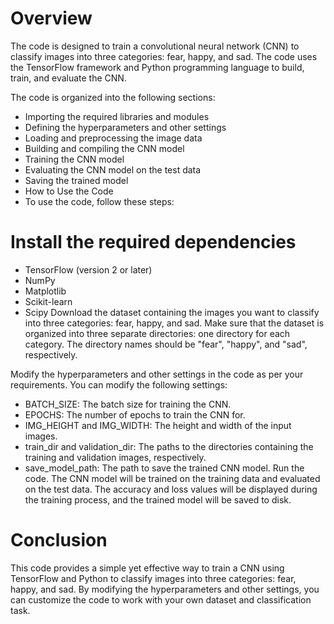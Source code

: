 # Overview
The code is designed to train a convolutional neural network (CNN) to classify images into three categories: fear, happy, and sad. The code uses the TensorFlow framework and Python programming language to build, train, and evaluate the CNN.

The code is organized into the following sections:

- Importing the required libraries and modules
- Defining the hyperparameters and other settings
- Loading and preprocessing the image data
- Building and compiling the CNN model
- Training the CNN model
- Evaluating the CNN model on the test data
- Saving the trained model
- How to Use the Code
- To use the code, follow these steps:

# Install the required dependencies

- TensorFlow (version 2 or later)
- NumPy
- Matplotlib
- Scikit-learn
- Scipy
Download the dataset containing the images you want to classify into three categories: fear, happy, and sad. Make sure that the dataset is organized into three separate directories: one directory for each category. The directory names should be "fear", "happy", and "sad", respectively.

Modify the hyperparameters and other settings in the code as per your requirements. You can modify the following settings:

- BATCH_SIZE: The batch size for training the CNN.
- EPOCHS: The number of epochs to train the CNN for.
- IMG_HEIGHT and IMG_WIDTH: The height and width of the input images.
- train_dir and validation_dir: The paths to the directories containing the training and validation images, respectively.
- save_model_path: The path to save the trained CNN model.
Run the code. The CNN model will be trained on the training data and evaluated on the test data. The accuracy and loss values will be displayed during the training process, and the trained model will be saved to disk.

# Conclusion
This code provides a simple yet effective way to train a CNN using TensorFlow and Python to classify images into three categories: fear, happy, and sad. By modifying the hyperparameters and other settings, you can customize the code to work with your own dataset and classification task.
